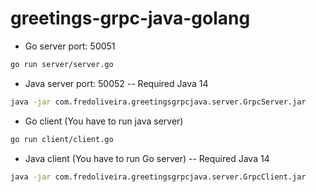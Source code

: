 # greetings-grpc-java-golang

- Go server port: 50051
``` bash
go run server/server.go
```

- Java server port: 50052
-- Required Java 14
``` bash
java -jar com.fredoliveira.greetingsgrpcjava.server.GrpcServer.jar
```


- Go client (You have to run java server)
``` bash
go run client/client.go 
```

- Java client (You have to run Go server)
-- Required Java 14
``` bash
java -jar com.fredoliveira.greetingsgrpcjava.server.GrpcClient.jar
```